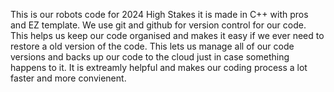 This is our robots code for 2024 High Stakes it is made in C++ with pros and EZ template. We use git and github for version control for our code. This helps us keep our code organised and makes it easy if we ever need to restore a old version of the code. This lets us manage all of our code versions and backs up our code to the cloud just in case something happens to it. It is extreamly helpful and makes our coding process a lot faster and more convienent.
